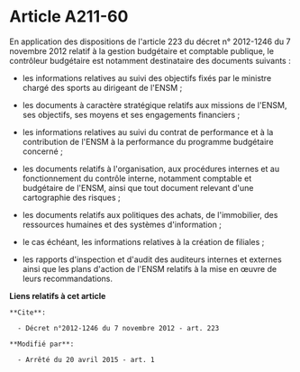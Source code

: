# Article A211-60

En application des dispositions de l'article 223 du décret n° 2012-1246 du 7 novembre 2012 relatif à la gestion budgétaire et
comptable publique, le contrôleur budgétaire est notamment destinataire des documents suivants :

- les informations relatives au suivi des objectifs fixés par le ministre chargé des sports au dirigeant de l'ENSM ;

- les documents à caractère stratégique relatifs aux missions de l'ENSM, ses objectifs, ses moyens et ses engagements
financiers ;

- les informations relatives au suivi du contrat de performance et à la contribution de l'ENSM à la performance du programme
budgétaire concerné ;

- les documents relatifs à l'organisation, aux procédures internes et au fonctionnement du contrôle interne, notamment
comptable et budgétaire de l'ENSM, ainsi que tout document relevant d'une cartographie des risques ;

- les documents relatifs aux politiques des achats, de l'immobilier, des ressources humaines et des systèmes d'information ;

- le cas échéant, les informations relatives à la création de filiales ;

- les rapports d'inspection et d'audit des auditeurs internes et externes ainsi que les plans d'action de l'ENSM relatifs à
la mise en œuvre de leurs recommandations.

**Liens relatifs à cet article**

	**Cite**:

	  - Décret n°2012-1246 du 7 novembre 2012 - art. 223

	**Modifié par**:

	  - Arrêté du 20 avril 2015 - art. 1
